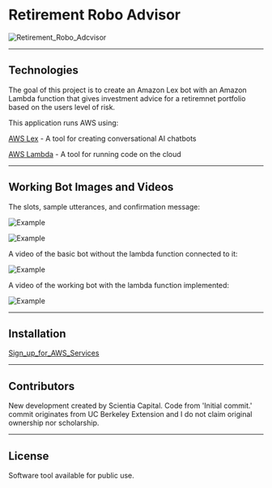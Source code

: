 # Retirement Robo Advisor

![Retirement_Robo_Adcvisor]()

---

## Technologies

The goal of this project is to create an Amazon Lex bot with an Amazon Lambda function that gives investment advice for a retiremnet portfolio based on the users level of risk.  

This application runs AWS using:

[AWS Lex](https://aws.amazon.com/lex/) - A tool for creating conversational AI chatbots

[AWS Lambda](https://aws.amazon.com/lambda/) - A tool for running code on the cloud


---

## Working Bot Images and Videos

The slots, sample utterances, and confirmation message:

![Example]()

![Example]()

A video of the basic bot without the lambda function connected to it:

![Example]()

A video of the working bot with the lambda function implemented:

![Example]()

---

## Installation 

[Sign_up_for_AWS_Services](https://aws.amazon.com/)


---

## Contributors

New development created by Scientia Capital. Code from 'Initial commit.' commit originates from UC Berkeley Extension and I do not claim original ownership nor scholarship.

---

## License

Software tool available for public use. 
